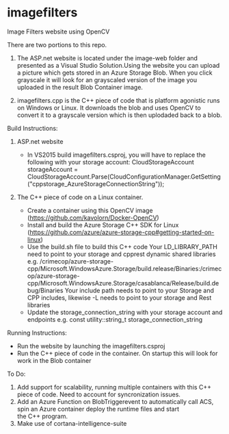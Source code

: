 # imagefilters
Image Filters website using OpenCV

There are two portions to this repo. 

1. The ASP.net website is located under the image-web folder and presented as a Visual Studio Solution.Using the website you can upload a
   picture which gets stored in an Azure Storage Blob. When you click grayscale it will look for an grayscaled version of the image you 
   uploaded in the result Blob Container image. 

2. imagefilters.cpp is the C++ piece of code that is platform agonistic runs on Windows or Linux. It downloads the blob and uses OpenCV
   to convert it to a grayscale version which is then uplodaded back to a blob.
   
Build Instructions:
   1. ASP.net website
      - In VS2015 build imagefilters.csproj, you will have to replace the following with your storage account:
        CloudStorageAccount storageAccount =  
        CloudStorageAccount.Parse(CloudConfigurationManager.GetSetting("cppstorage_AzureStorageConnectionString"));
       
   2. The C++ piece of code on a Linux container.
      - Create a container using this OpenCV image (https://github.com/kavolorn/Docker-OpenCV)
      - Install and build the Azure Storage C++ SDK for Linux (https://github.com/azure/azure-storage-cpp#getting-started-on-linux)
      - Use the build.sh file to build this C++ code 
        Your LD_LIBRARY_PATH need to point to your storage and cpprest dynamic shared libraries e.g. 
        /crimecop/azure-storage-cpp/Microsoft.WindowsAzure.Storage/build.release/Binaries:/crimecop/azure-storage- 
        cpp/Microsoft.WindowsAzure.Storage/casablanca/Release/build.debug/Binaries
        Your include path needs to point to your Storage and CPP includes, likewise -L needs to point to your storage and Rest libraries
      - Update the storage_connection_string with your storage account and endpoints e.g.
        const utility::string_t storage_connection_string

Running Instructions:
- Run the website by launching the imagefilters.csproj
- Run the C++ piece of code in the container. On startup this will look for work in the Blob container

To Do:
   1. Add support for scalability, running multiple containers with this C++ piece of code. Need to account for syncronization issues.
   2. Add an Azure Function on BlobTriggerevent to automatically call ACS, spin an Azure container deploy the runtime files and start   
      the C++ program.
   3. Make use of cortana-intelligence-suite 
        

             

      
       
